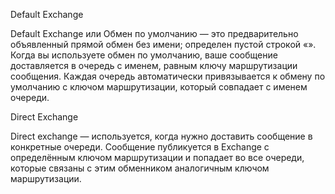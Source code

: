 Default Exchange

Default Exchange или Обмен по умолчанию — это предварительно объявленный прямой обмен без имени; определен пустой строкой «».
Когда вы используете обмен по умолчанию, ваше сообщение доставляется в очередь с именем, равным ключу маршрутизации сообщения. Каждая очередь автоматически привязывается к обмену по умолчанию с ключом маршрутизации, который совпадает с именем очереди.

Direct Exchange

Direct exchange — используется, когда нужно доставить сообщение в конкретные очереди. Сообщение публикуется в Exchange с определённым ключом маршрутизации и попадает во все очереди, которые связаны с этим обменником аналогичным ключом маршрутизации.